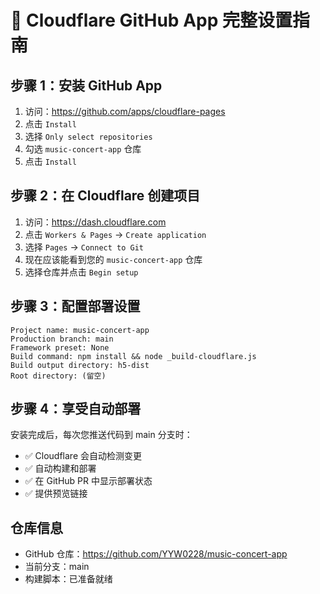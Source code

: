# 🔗 Cloudflare GitHub App 完整设置指南

## 步骤 1：安装 GitHub App

1. 访问：https://github.com/apps/cloudflare-pages
2. 点击 `Install` 
3. 选择 `Only select repositories`
4. 勾选 `music-concert-app` 仓库
5. 点击 `Install`

## 步骤 2：在 Cloudflare 创建项目

1. 访问：https://dash.cloudflare.com
2. 点击 `Workers & Pages` → `Create application`
3. 选择 `Pages` → `Connect to Git`
4. 现在应该能看到您的 `music-concert-app` 仓库
5. 选择仓库并点击 `Begin setup`

## 步骤 3：配置部署设置

```
Project name: music-concert-app
Production branch: main
Framework preset: None
Build command: npm install && node _build-cloudflare.js
Build output directory: h5-dist
Root directory: (留空)
```

## 步骤 4：享受自动部署

安装完成后，每次您推送代码到 main 分支时：
- ✅ Cloudflare 会自动检测变更
- ✅ 自动构建和部署
- ✅ 在 GitHub PR 中显示部署状态
- ✅ 提供预览链接

## 仓库信息

- GitHub 仓库：https://github.com/YYW0228/music-concert-app
- 当前分支：main
- 构建脚本：已准备就绪